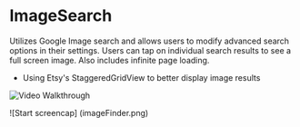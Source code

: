 ImageSearch
===========

Utilizes Google Image search and allows users to modify advanced search options in their settings. Users can tap on individual search results to see a full screen image. Also includes infinite page loading. 

* Using Etsy's StaggeredGridView to better display image results


![Video Walkthrough](ImageSearch2.gif)


![Start screencap] (imageFinder.png)


